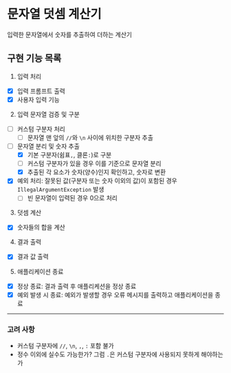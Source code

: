 # 문자열 덧셈 계산기

입력한 문자열에서 숫자를 추출하여 더하는 계산기

## 구현 기능 목록

1. 입력 처리

- [X] 입력 프롬프트 출력
- [X] 사용자 입력 기능

2. 입력 문자열 검증 및 구분

- [ ] 커스텀 구분자 처리
    - [ ] 문자열 맨 앞의 `//`와 `\n` 사이에 위치한 구분자 추출
- [ ] 문자열 분리 및 숫자 추출
    - [X] 기본 구분자(쉼표`,`, 클론`:`)로 구분
    - [ ] 커스텀 구분자가 있을 경우 이를 기준으로 문자열 분리
    - [X] 추출된 각 요소가 숫자(양수)인지 확인하고, 숫자로 변환
- [X] 예외 처리: 잘못된 값(구분자 또는 숫자 이외의 값)이 포함된 경우 `IllegalArgumentException` 발생
    - [ ] 빈 문자열이 입력된 경우 0으로 처리

3. 덧셈 계산

- [X] 숫자들의 합을 계산

4. 결과 출력

- [X] 결과 값 출력

5. 애플리케이션 종료

- [X] 정상 종료: 결과 출력 후 애플리케션을 정상 종료
- [X] 예외 발생 시 종료: 예외가 발생할 경우 오류 메시지를 출력하고 애플리케이션을 종료

---

### 고려 사항

- 커스텀 구분자에 `//`, `\n`, `,`, `:` 포함 불가
- 정수 이외에 실수도 가능한가? 그럼 `.`은 커스텀 구분자에 사용되지 못하게 해야하는가